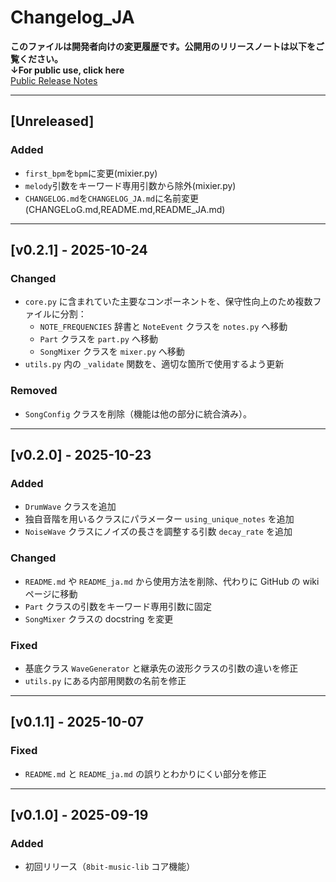 # Changelog_JA

**このファイルは開発者向けの変更履歴です。公開用のリリースノートは以下をご覧ください。**\
**↓For public use, click here**\
[Public Release Notes](https://github.com/neutrino-dot/8bit-music-lib/releases)

---
## [Unreleased]

### Added
- `first_bpm`を`bpm`に変更(mixier.py)
- `melody`引数をキーワード専用引数から除外(mixier.py)
- `CHANGELOG.md`を`CHANGELOG_JA.md`に名前変更(CHANGELoG.md,README.md,README_JA.md)

---
## [v0.2.1] - 2025-10-24

### Changed  
- `core.py` に含まれていた主要なコンポーネントを、保守性向上のため複数ファイルに分割：  
  - `NOTE_FREQUENCIES` 辞書と `NoteEvent` クラスを `notes.py` へ移動  
  - `Part` クラスを `part.py` へ移動  
  - `SongMixer` クラスを `mixer.py` へ移動  
- `utils.py` 内の `_validate` 関数を、適切な箇所で使用するよう更新  

### Removed  
- `SongConfig` クラスを削除（機能は他の部分に統合済み）。

---
## [v0.2.0] - 2025-10-23

### Added
- `DrumWave` クラスを追加
- 独自音階を用いるクラスにパラメーター `using_unique_notes` を追加
- `NoiseWave` クラスにノイズの長さを調整する引数 `decay_rate` を追加

### Changed
- `README.md` や `README_ja.md` から使用方法を削除、代わりに GitHub の wiki ページに移動
- `Part` クラスの引数をキーワード専用引数に固定
- `SongMixer` クラスの docstring を変更

### Fixed
- 基底クラス `WaveGenerator` と継承先の波形クラスの引数の違いを修正
- `utils.py` にある内部用関数の名前を修正

---
## [v0.1.1] - 2025-10-07

### Fixed
- `README.md` と `README_ja.md` の誤りとわかりにくい部分を修正

---
## [v0.1.0] - 2025-09-19

### Added
- 初回リリース（`8bit-music-lib` コア機能）
